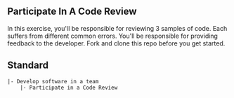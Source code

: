 ## Participate In A Code Review

In this exercise, you'll be responsible for reviewing 3 samples of code. Each suffers from different common errors. You'll be responsible for providing feedback to the developer. Fork and clone this repo before you get started.

## Standard

```
|- Develop software in a team
    |- Participate in a Code Review
```
